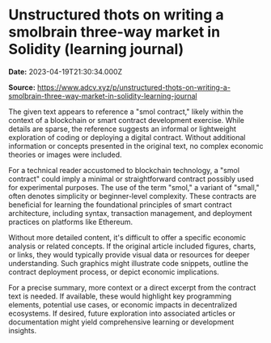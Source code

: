# Unstructured thots on writing a smolbrain three-way market in Solidity (learning journal)

**Date:** 2023-04-19T21:30:34.000Z

**Source:** https://www.adcv.xyz/p/unstructured-thots-on-writing-a-smolbrain-three-way-market-in-solidity-learning-journal

The given text appears to reference a "smol contract," likely within the context of a blockchain or smart contract development exercise. While details are sparse, the reference suggests an informal or lightweight exploration of coding or deploying a digital contract. Without additional information or concepts presented in the original text, no complex economic theories or images were included.

For a technical reader accustomed to blockchain technology, a "smol contract" could imply a minimal or straightforward contract possibly used for experimental purposes. The use of the term "smol," a variant of "small," often denotes simplicity or beginner-level complexity. These contracts are beneficial for learning the foundational principles of smart contract architecture, including syntax, transaction management, and deployment practices on platforms like Ethereum.

Without more detailed content, it's difficult to offer a specific economic analysis or related concepts. If the original article included figures, charts, or links, they would typically provide visual data or resources for deeper understanding. Such graphics might illustrate code snippets, outline the contract deployment process, or depict economic implications.

For a precise summary, more context or a direct excerpt from the contract text is needed. If available, these would highlight key programming elements, potential use cases, or economic impacts in decentralized ecosystems. If desired, future exploration into associated articles or documentation might yield comprehensive learning or development insights.